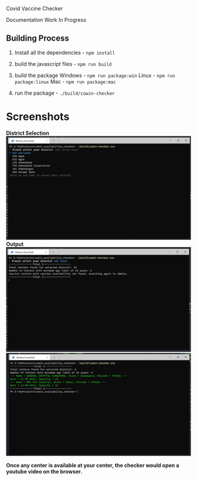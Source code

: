 Covid Vaccine Checker

Documentation Work In Progress


## Building Process

1. Install all the dependencies - `npm install`
2. build the javascript files - `npm run build`
3. build the package
    Windows - `npm run package:win`
    Linux - `npm run package:linux`
    Mac - `npm run package:mac`
    
4. run the package - `./build/cowin-checker`


# Screenshots
**District Selection**
![District Selection](/images/img1.jpeg "District Selection")
**Output**
![Output](/images/img2.jpeg "Output")
![Output](/images/img3.jpeg "Output Available")

**Once any center is available at your center, the checker would open a youtube video on the browser.**